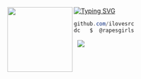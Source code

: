 [![Typing SVG](https://readme-typing-svg.herokuapp.com?font=Roboto+Mono&lines=expiring.lol+%7C+bloods.lol+%7C+fedd.lol)](https://git.io/typing-svg)
<img align="left" src="https://upload.wikimedia.org/wikipedia/commons/thumb/3/34/Red_star.svg/220px-Red_star.svg.png" width="147"/> 

```csharp
github.com/ilovesrc
dc   $  @rapesgirls
```
&zwnj; 
&zwnj; 
![](https://komarev.com/ghpvc/?username=ilovesrc)
